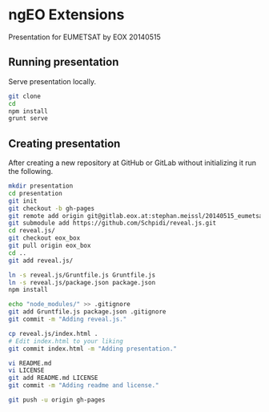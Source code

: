 # ngEO Extensions

Presentation for EUMETSAT by EOX 20140515

## Running presentation

Serve presentation locally.

```bash
git clone 
cd 
npm install
grunt serve
```

## Creating presentation

After creating a new repository at GitHub or GitLab without initializing it 
run the following.

```bash
mkdir presentation
cd presentation
git init
git checkout -b gh-pages
git remote add origin git@gitlab.eox.at:stephan.meissl/20140515_eumetsat.git
git submodule add https://github.com/Schpidi/reveal.js.git
cd reveal.js/
git checkout eox_box
git pull origin eox_box
cd ..
git add reveal.js/

ln -s reveal.js/Gruntfile.js Gruntfile.js
ln -s reveal.js/package.json package.json
npm install

echo "node_modules/" >> .gitignore
git add Gruntfile.js package.json .gitignore
git commit -m "Adding reveal.js."

cp reveal.js/index.html .
# Edit index.html to your liking
git commit index.html -m "Adding presentation."

vi README.md
vi LICENSE
git add README.md LICENSE
git commit -m "Adding readme and license."

git push -u origin gh-pages
```
